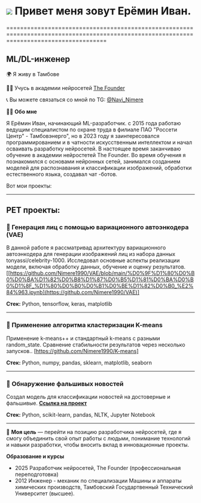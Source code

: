 # ![](https://user-images.githubusercontent.com/18350557/176309783-0785949b-9127-417c-8b55-ab5a4333674e.gif) Привет меня зовут Ерёмин Иван.
=========================================================================================================================================

ML/DL-инженер
----------
🌍 Я живу в Тамбове 

👨‍🎓 Учусь в академии нейросетей [The Founder](https://academy.the-founder.ru/)  

📞 Вы можете связаться со мной по TG: [@Navi_Nimere](https://t.me/Navi_Nimere)

👨‍💻 **Обо мне**

Я Ерёмин Иван, начинающий ML-разработчик.
с 2015 года работаю ведущим специалистом по охране труда в филиале ПАО "Россети Центр" - Тамбовэнерго", но в 2023 году я заинтересовался программированием и в чатности искусственным интеллектом и начал осваивать разработку нейросетей.
В настоящее время заканчиваю обучение в академии нейростетей The Founder.
Во время обучения я познакомился с основами нейронных сетей, занимался созданием моделей для распознавания и классификации изображений, обработки естественного языка, создавал чат -ботов. 

Вот мои проекты:
___
## PET проекты:
### 📌 Генерация лиц с помощью вариационного автоэнкодера (VAE) 
В данной работе я рассматривад архитектуру вариационного автоэнкодера для генерации изображений лиц из набора данных tonyassi/celebrity-1000. Исследовал основные аспекты реализации модели, включая обработку данных, обучение и оценку результатов.[[https://github.com/Nimere1990/VAE/blob/main/%D0%9F%D1%80%D0%B0%D0%BA%D1%82%D0%B8%D1%87%D0%B5%D1%81%D0%BA%D0%B0%D1%8F_%D1%80%D0%B0%D0%B1%D0%BE%D1%82%D0%B0_%E2%84%963.ipynb](https://github.com/Nimere1990/VAE)]

**Стек:** Python, tensorflow, keras, matplotlib

____

### 📌 Применение алгоритма кластеризации K-means 
Применение k-means++ и стандартный k-means с разными random_state. Сравнение стабильности результатов через несколько запусков.. [https://github.com/Nimere1990/K-means]

**Стек:** Python, numpy, pandas, sklearn, matplotlib, seaborn

___

### 📌 Обнаружение фальшивых новостей 
Создал модель для классификации новостей на достоверные и фальшивые. [**Ссылка на проект**](https://github.com/neuro-fill/Fake-News-Detection)

**Стек:** Python, scikit-learn, pandas, NLTK, Jupyter Notebook

_____

🎯 **Моя цель** — перейти на позицию разработчика нейросетей, где я смогу объединить свой опыт работы с людьми, понимание технологий и навыки разработки, чтобы вносить вклад в инновационные проекты. 

**Образование и курсы**
* 2025 Разработчик нейросетей, The Founder (профессиональная переподготовка)
* 2012 Инженер - механик по специализации Машины и аппараты химических производств, Тамбовский Государтвенный Технический Университет (высшее).
